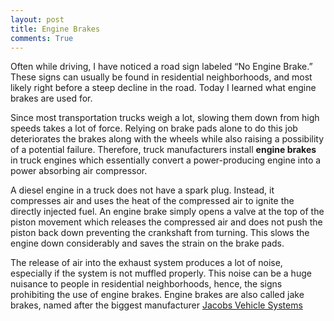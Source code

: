 ```yaml
---
layout: post
title: Engine Brakes
comments: True
---
```


Often while driving, I have noticed a road sign labeled “No Engine Brake.” These signs can usually be found in residential neighborhoods, and most likely right before a steep decline in the road. Today I learned what engine brakes are used for.

Since most transportation trucks weigh a lot, slowing them down from high speeds takes a lot of force. Relying on brake pads alone to do this job deteriorates the brakes along with the wheels while also raising a possibility of a potential failure. Therefore, truck manufacturers install __engine brakes__ in truck engines which essentially convert a power-producing engine into a power absorbing air compressor.

A diesel engine in a truck does not have a spark plug. Instead, it compresses air and uses the heat of the compressed air to ignite the directly injected fuel. An engine brake simply opens a valve at the top of the piston movement which releases the compressed air and does not push the piston back down preventing the crankshaft from turning. This slows the engine down considerably and saves the strain on the brake pads.

The release of air into the exhaust system produces a lot of noise, especially if the system is not muffled properly. This noise can be a huge nuisance to people in residential neighborhoods, hence, the signs prohibiting the use of engine brakes. Engine brakes are also called jake brakes, named after the biggest manufacturer [Jacobs Vehicle Systems](http://www.jacobsvehiclesystems.com/technology/compression-release-brakes/)
